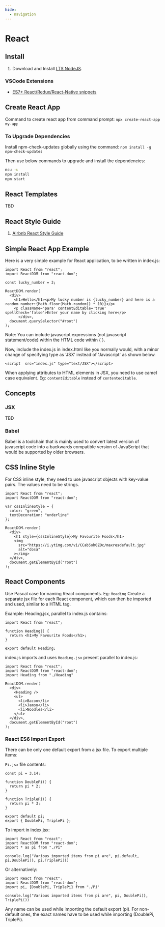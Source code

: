 ```yaml
---
hide:
  - navigation
---
```

# React
## Install
1. Download and Install [LTS NodeJS](https://nodejs.org/en/download/).

### VSCode Extensions
- [ES7+ React/Redux/React-Native snippets](https://marketplace.visualstudio.com/items?itemName=dsznajder.es7-react-js-snippets)

## Create React App
Command to create react app from command prompt:
`npx create-react-app my-app`

### To Upgrade Dependencies
Install npm-check-updates globally using the command:
`npm install -g npm-check-updates`

Then use below commands to upgrade and install the dependencies:
```bash
ncu -u
npm install
npm start
```

## React Templates
TBD

## React Style Guide
1. [Airbnb React Style Guide](https://github.com/airbnb/javascript/tree/master/react)
## Simple React App Example
Here is a very simple example for React application, to be written in index.js:
``` react
import React from "react";
import ReactDOM from "react-dom";

const lucky_number = 3;

ReactDOM.render(
  <div>
    <h1>Hello</h1><p>My lucky number is {lucky_number} and here is a random number:{Math.floor(Math.random() * 10)}</p>
    <p className='para' contentEditable='true' spellCheck='false'>Enter your name by clicking here</p>
      </div>,
  document.querySelector("#root")
);
```
Note: You can include javascript expressions (not javascript statement/code) within the HTML code within { }. 

Now, include the index.js in index.html like you normally would, with a minor change of specifying type as 'JSX' instead of 'Javascript' as shown below.
```react
<script  src="index.js" type="text/JSX"></script>
```
When applying attributes to HTML elements in JSX, you need to use camel case equivalent. Eg: `contentEditable` instead of `contenteditable`.
## Concepts
### JSX
TBD
### Babel
Babel is a toolchain that is mainly used to convert latest version of javascript code into a backwards compatible version of JavaScript that would be supported by older browsers.

## CSS Inline Style
For CSS inline style, they need to use javascript objects with key-value pairs. The values need to be strings.
```react
import React from "react";
import ReactDOM from "react-dom";

var cssInlineStyle = {
  color: "green",
  textDecoration: "underline"
};

ReactDOM.render(
  <div>
    <h1 style={cssInlineStyle}>My Favourite Foods</h1>
    <img
      src="https://i.ytimg.com/vi/CCab5oh0ZOc/maxresdefault.jpg"
      alt="dosa"
    ></img>
  </div>,
  document.getElementById("root")
);
```
## React Components
Use Pascal case for naming React components. Eg: `Heading`
Create a separate jsx file for each React component, which can then be imported and used, similar to a HTML tag. 

Example: 
Heading.jsx, parallel to index.js contains:
```react
import React from "react";

function Heading() {
  return <h1>My Favourite Foods</h1>;
}

export default Heading;
```
index.js imports and uses `Heading.jsx` present parallel to index.js:
```react
import React from "react";
import ReactDOM from "react-dom";
import Heading from "./Heading"

ReactDOM.render(
  <div>
    <Heading />
    <ul>
      <li>Bacon</li>
      <li>Jamon</li>
      <li>Noodles</li>
    </ul>
  </div>,
  document.getElementById("root")
);
```
### React ES6 Import Export
There can be only one default export from a jsx file. To export multiple items:

`Pi.jsx` file contents:
```react
const pi = 3.14;

function DoublePi() {
  return pi * 2;
}

function TriplePi() {
  return pi * 3;
}

export default pi;
export { DoublePi, TriplePi };
```
To import in index.jsx:
```react
import React from "react";
import ReactDOM from "react-dom";
import * as pi from "./Pi"

console.log("Various imported items from pi are", pi.default, pi.DoublePi(), pi.TriplePi())
```
Or alternatively:
```react
import React from "react";
import ReactDOM from "react-dom";
import pi, {DoublePi, TriplePi} from "./Pi"

console.log("Various imported items from pi are", pi, DoublePi(), TriplePi())
```

Any name can be used while importing the default export (pi). For non-default ones, the exact names have to be used while importing (DoublePi, TriplePi).